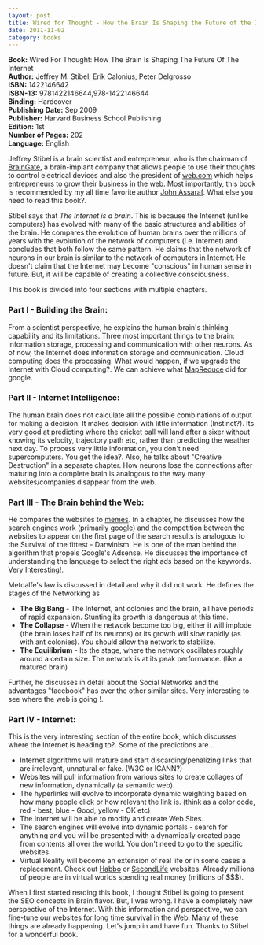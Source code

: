 ```yaml
---
layout: post
title: Wired for Thought - How the Brain Is Shaping the Future of the Internet
date: 2011-11-02
category: books
---
```


**Book:** Wired For Thought: How The Brain Is Shaping The Future Of The Internet  
**Author:** Jeffrey M. Stibel, Erik Calonius, Peter Delgrosso  
**ISBN:** 1422146642  
**ISBN-13:** 9781422146644,978-1422146644  
**Binding:** Hardcover  
**Publishing Date:** Sep 2009  
**Publisher:** Harvard Business School Publishing  
**Edition:** 1st  
**Number of Pages:** 202  
**Language:** English  
  
Jeffrey Stibel is a brain scientist and entrepreneur, who is the chairman of [BrainGate][braingate], a brain-implant company that allows people to use their thoughts to control electrical devices and also the president of [web.com][web] which helps entrepreneurs to grow their business in the web. Most importantly, this book is recommended by my all time favorite author [John Assaraf][john]. What else you need to read this book?.  
  
[braingate]: http://www.braingate.com/
[web]: http://www.web.com/
[john]: http://www.johnassaraf.com/

Stibel says that *The Internet is a brain*. This is because the Internet (unlike computers) has evolved with many of the basic structures and abilities of the brain. He compares the evolution of human brains over the millions of years with the evolution of the network of computers (i.e. Internet) and concludes that both follow the same pattern. He claims that the network of neurons in our brain is similar to the network of computers in Internet. He doesn't claim that the Internet may become "conscious" in human sense in future. But, it will be capable of creating a collective consciousness.  
  
This book is divided into four sections with multiple chapters.  
  
### Part I - Building the Brain:  

From a scientist perspective, he explains the human brain's thinking capability and its limitations. Three most important things to the brain: information storage, processing and communication with other neurons. As of now, the Internet does information storage and communication. Cloud computing does the processing.  What would happen, if we upgrade the Internet with Cloud computing?. We can achieve what [MapReduce](http://en.wikipedia.org/wiki/MapReduce) did for google.  
  
### Part II - Internet Intelligence:  

The human brain does not calculate all the possible combinations of output for making a decision. It makes decision with little information (Instinct?). Its very good at predicting where the cricket ball will land after a sixer without knowing its velocity, trajectory path etc, rather than predicting the weather next day. To process very little information, you don't need supercomputers. You get the idea?. Also, he talks about "Creative Destruction" in a separate chapter. How neurons lose the connections after maturing into a complete brain is analogous to the way many websites/companies disappear from the web.  
  
### Part III - The Brain behind the Web:  

He compares the websites to [memes](http://en.wikipedia.org/wiki/Meme). In a chapter, he discusses how the search engines work (primarily google) and the competition between the websites to appear on the first page of the search results is analogous to the Survival of the fittest - Darwinism. He is one of the man behind the algorithm that propels Google's Adsense. He discusses the importance of understanding the language to select the right ads based on the keywords. Very Interesting!.  
  
Metcalfe's law is discussed in detail and why it did not work. He defines the stages of the Networking as  

* **The Big Bang** - The Internet, ant colonies and the brain, all have periods of rapid expansion. Stunting its growth is dangerous at this time.  
* **The Collapse** - When the network become too big, either it will implode (the brain loses half of its neurons) or its growth will slow rapidly (as with ant colonies). You should allow the network to stabilize.  
* **The Equilibrium** - Its the stage, where the network oscillates roughly around a certain size. The network is at its peak performance. (like a matured brain)  

Further, he discusses in detail about the Social Networks and the advantages "facebook" has over the other similar sites. Very interesting to see where the web is going !.  
  
### Part IV - Internet:  
This is the very interesting section of the entire book, which discusses where the Internet is heading to?. Some of the predictions are...    
* Internet algorithms will mature and start discarding/penalizing links that are irrelevant, unnatural or fake. (W3C or ICANN?)  
* Websites will pull information from various sites to create collages of new information, dynamically (a semantic web).  
* The hyperlinks will evolve to incorporate dynamic weighting based on how many people click or how relevant the link is. (think as a color code, red - best, blue - Good, yellow - OK etc)  
* The Internet will be able to modify and create Web Sites.  
* The search engines will evolve into dynamic portals - search for anything and you will be presented with a dynamically created page from contents all over the world. You don't need to go to the specific websites.  
* Virtual Reality will become an extension of real life or in some cases a replacement. Check out [Habbo][habbo] or [SecondLife][secondlife] websites. Already millions of people are in virtual worlds spending real money (millions of $$$).  

[habbo]: http://www.habbo.com/
[secondlife]: http://secondlife.com/

When I first started reading this book, I thought Stibel is going to present the SEO concepts in Brain flavor. But, I was wrong. I have a completely new perspective of the Internet. With this information and perspective, we can fine-tune our websites for long time survival in the Web. Many of these things are already happening. Let's jump in and have fun. Thanks to Stibel for a wonderful book.  

